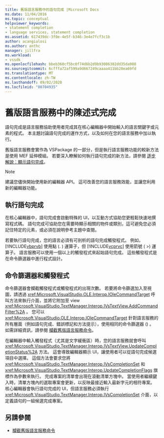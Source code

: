 ```yaml
---
title: 舊版語言服務中的語句完成 |Microsoft Docs
ms.date: 11/04/2016
ms.topic: conceptual
helpviewer_keywords:
- statement completion
- language services, statement completion
ms.assetid: 617439dc-3f0e-4e5f-b346-3e4e7fcf3c1b
author: acangialosi
ms.author: anthc
manager: jillfra
ms.workload:
- vssdk
ms.openlocfilehash: bbeb360cf5bc0f74d6b2d9b93086382dd35da988
ms.sourcegitcommit: 6cfffa72af599a9d667249caaaa411bb28ea69fd
ms.translationtype: MT
ms.contentlocale: zh-TW
ms.lasthandoff: 09/02/2020
ms.locfileid: "80704935"
---
```

# <a name="statement-completion-in-a-legacy-language-service"></a>舊版語言服務中的陳述式完成
語句完成是語言服務協助使用者完成其在核心編輯器中開始輸入的語言關鍵字或元素的程式。 本主題討論語句完成的運作方式，以及如何在您的語言服務中加以執行。

 舊版語言服務會實作為 VSPackage 的一部分，但是執行語言服務功能的較新方法是使用 MEF 延伸模組。 若要深入瞭解如何執行語句完成的新方法，請參閱 [逐步解說：顯示語句完成](../../extensibility/walkthrough-displaying-statement-completion.md)。

> [!NOTE]
> 建議您儘快開始使用新的編輯器 API。 這可改善您的語言服務效能，並讓您利用新的編輯器功能。

## <a name="implementing-statement-completion"></a>執行語句完成
 在核心編輯器中，語句完成會啟動特殊的 UI，以互動方式協助您更輕鬆快速地撰寫程式碼。 語句完成可協助您在需要時顯示相關的物件或類別，這可避免您必須記住特定的元素，或必須在說明參考主題中查閱。

 若要執行語句完成，您的語言必須有可剖析的語句完成觸發程式。 例如， [!INCLUDE[vbprvb](../../code-quality/includes/vbprvb_md.md)] 使用點 (. ) 運算子，但 [!INCLUDE[vcprvc](../../code-quality/includes/vcprvc_md.md)] 使用箭號 ( >) 運算子。 語言服務可以使用一個以上的觸發程式來起始語句完成。 這些觸發程式是在命令篩選器中進行程式設計。

## <a name="command-filters-and-triggers"></a>命令篩選器和觸發程式
 命令篩選器會攔截觸發程式或觸發程式的出現次數。 若要將命令篩選加入至視圖，請透過 <xref:Microsoft.VisualStudio.OLE.Interop.IOleCommandTarget> 呼叫方法來執行介面，並將它附加至 view <xref:Microsoft.VisualStudio.TextManager.Interop.IVsTextView.AddCommandFilter%2A> 。 您可以 <xref:Microsoft.VisualStudio.OLE.Interop.IOleCommandTarget> 針對語言服務的所有層面（例如語句完成、錯誤標記和方法提示），使用相同的命令篩選器 () 。 如需詳細資訊，請參閱 [攔截舊版語言服務命令](../../extensibility/internals/intercepting-legacy-language-service-commands.md)。

 在編輯器中輸入觸發程式（尤其是文字緩衝區）時，您的語言服務就會呼叫 <xref:Microsoft.VisualStudio.TextManager.Interop.IVsTextView.UpdateCompletionStatus%2A> 方法。 這會導致編輯器顯示 UI，讓使用者可以從語句完成候選項目中選擇。 這個方法會要求您將 <xref:Microsoft.VisualStudio.TextManager.Interop.IVsCompletionSet> 和 <xref:Microsoft.VisualStudio.TextManager.Interop.UpdateCompletionFlags> 旗標作為參數來執行。 完成專案的清單會出現在滾動清單方塊中。 當使用者繼續鍵入時，清單方塊內的選取專案會更新，以反映最接近輸入最新字元的相符專案。 核心編輯器會執行語句完成的 UI，但語言服務必須執行 <xref:Microsoft.VisualStudio.TextManager.Interop.IVsCompletionSet> 介面，以定義語句的一組候選完成專案。

## <a name="see-also"></a>另請參閱
- [攔截舊版語言服務命令](../../extensibility/internals/intercepting-legacy-language-service-commands.md)
